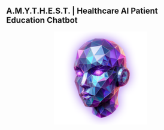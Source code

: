 A.M.Y.T.H.E.S.T. | Healthcare AI Patient Education Chatbot
---------------------------------------------------------

<div style='text-align: center;'>
  <img src='docs/img/amythest.png' alt='AMYTHEST' width='250' height='250'/>
</div>

